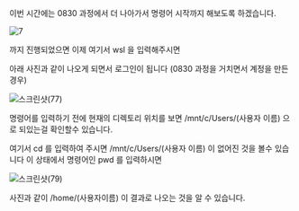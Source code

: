 이번 시간에는 0830 과정에서 더 나아가서 명령어 시작까지 해보도록 하겠습니다.

![7](https://github.com/user-attachments/assets/38f4cb2e-0424-4dae-a96c-4d4f1cbdb83f)

까지 진행되었으면 이제 여기서 wsl 을 입력해주시면 

아래 사진과 같이 나오게 되면서 로그인이 됩니다 (0830 과정을 거치면서 계정을 만든경우)

![스크린샷(77)](https://github.com/user-attachments/assets/32eb6b71-f5e7-4157-8816-a7c1f1e12544)

명령어를 입력하기 전에 현재의 디렉토리 위치를 보면
/mnt/c/Users/(사용자 이름) 으로 되있는걸 확인할수 있습니다.

여기서 cd 를 입력하여 주시면 
/mnt/c/Users/(사용자 이름) 이 없어진 것을 볼수 있습니다
이 상태에서 명령어인 pwd 를 입력하시면

![스크린샷(79)](https://github.com/user-attachments/assets/ec94eb86-2631-4e73-8d0f-5ff0b6bafca0)

사진과 같이 /home/(사용자이름) 이 결과로 나오는 것을 알 수 있습니다.

